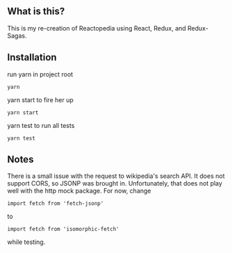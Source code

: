 ## What is this?

This is my re-creation of Reactopedia using React, Redux, and Redux-Sagas.

## Installation


run yarn in project root
```
yarn
```

yarn start to fire her up
```
yarn start
```

yarn test to run all tests
```
yarn test
```

## Notes

There is a small issue with the request to wikipedia's search API. It does not support CORS, so JSONP was brought in. Unfortunately, that does not play well with the http mock package. For now, change 
```
import fetch from 'fetch-jsonp'
```
to 
```
import fetch from 'isomorphic-fetch'
```
while testing.